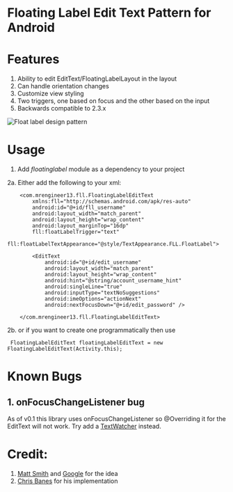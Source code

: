# Floating Label Edit Text Pattern for Android

# Features

1. Ability to edit EditText/FloatingLabelLayout in the layout
2. Can handle orientation changes
3. Customize view styling 
4. Two triggers, one based on focus and the other based on the input
5. Backwards compatible to 2.3.x

![Float label design pattern](http://dribbble.s3.amazonaws.com/users/6410/screenshots/1254439/form-animation-_gif_.gif)
  

# Usage
1. Add *floatinglabel* module as a dependency to your project

2a. Either add the following to your xml:

        <com.mrengineer13.fll.FloatingLabelEditText
            xmlns:fll="http://schemas.android.com/apk/res-auto"
            android:id="@+id/fll_username"
            android:layout_width="match_parent"
            android:layout_height="wrap_content"
            android:layout_marginTop="16dp"
            fll:floatLabelTrigger="text"
            fll:floatLabelTextAppearance="@style/TextAppearance.FLL.FloatLabel">
    
            <EditText
                android:id="@+id/edit_username"
                android:layout_width="match_parent"
                android:layout_height="wrap_content"
                android:hint="@string/account_username_hint"
                android:singleLine="true"
                android:inputType="textNoSuggestions"
                android:imeOptions="actionNext"
                android:nextFocusDown="@+id/edit_password" />
    
        </com.mrengineer13.fll.FloatingLabelEditText>
        
2b. or if you want to create one programmatically then use

     FloatingLabelEditText floatingLabelEditText = new FloatingLabelEditText(Activity.this);
        

# Known Bugs

## 1. onFocusChangeListener bug

As of v0.1 this library uses onFocusChangeListener so @Overriding it for the EditText will not work. Try add a [TextWatcher](http://developer.android.com/reference/android/text/TextWatcher.html) instead.

# Credit:

1. [Matt Smith](http://mattdsmith.com/float-label-pattern/)  and [Google](http://www.google.com/design/spec/components/text-fields.html#text-fields-floating-labels) for the idea
2. [Chris Banes](https://gist.github.com/chrisbanes/11247418) for his implementation

<!-- ## Developers-->

<!-- 1. [MrEngineer](https://github.com/MrEngineer13) -->